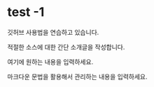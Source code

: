 # test -1
깃허브 사용법을 연습하고 있습니다.

적절한 소스에 대한 간단 소개글을 작성합니다.

여기에 원하는 내용을 입력하세요.

마크다운 문법을 활용해서 관리하는 내용을 입력하세요.
